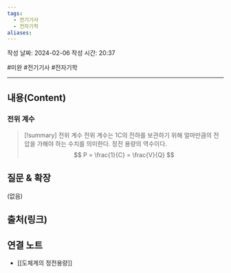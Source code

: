 ```yaml
---
tags:
  - 전기기사
  - 전자기학
aliases:
---
```

작성 날짜: 2024-02-06
작성 시간: 20:37

#미완 #전기기사 #전자기학 

----
## 내용(Content)

### 전위 계수
>[!summary] 전위 계수
>전위 계수는 1C의 전하를 보관하기 위해 얼마만큼의 전압을 가해야 하는 수치를 의미한다.
>정전 용량의 역수이다.
>$$
>P = \frac{1}{C} = \frac{V}{Q}
>$$


## 질문 & 확장

(없음)

## 출처(링크)


## 연결 노트
- [[도체계의 정전용량]]









